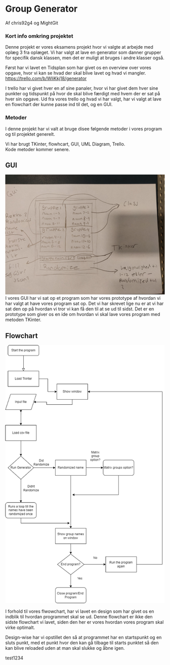 # Group Generator
Af chris92g4 og MightGit

### Kort info omkring projektet
Denne projekt er vores eksamens projekt hvor vi valgte at arbejde med oplæg 3 fra oplæget.
Vi har valgt at lave en generator som danner grupper for specifik dansk klassen, men det er muligt at bruges i andre klasser også.

Først har vi lavet en Tidsplan som har givet os en overview over vores opgave, hvor vi kan se hvad der skal blive lavet og hvad vi mangler.
https://trello.com/b/WIiKkj18/generator

I trello har vi givet hver en af sine panaler, hvor vi har givet dem hver sine punkter og tidspunkt på hvor de skal blive færdigt med hvem der er sat på hver sin opgave.
Ud fra vores trello og hvad vi har valgt, har vi valgt at lave en flowchart der kunne passe ind til det, og en GUI.

### Metoder

I denne projekt har vi valt at bruge disee følgende metoder i vores program og til projektet generelt.

Vi har brugt TKinter, flowhcart, GUI, UML Diagram, Trello.  
Kode metoder kommer senere.

## GUI

![GUI.jpg](GUI.jpg)
I vores GUI har vi sat op et program som har vores prototype af hvordan vi har valgt at have vores program sat op. Det vi har skrevet lige nu
er at vi har sat den op på hvordan vi tror vi kan få den til at se ud til sidst. Det er en prototype som giver os en ide om hvordan vi skal lave vores program med metoden TKinter.

## Flowchart

![flowchart.png](Flowchart.png)

I forhold til vores flwowchart, har vi lavet en design som har givet os en indblik til hvordan programmet skal se ud.
Denne flowchart er ikke den sidste flowchart vi lavet, siden den her er vores hvordan vores program skal virke optimalt. 

Design-wise har vi opstillet den så at programmet har en startspunkt og en sluts punkt, med et punkt hvor den kan gå tilbage til starts punktet så den kan blive reloaded uden at man skal slukke og åbne igen.


test1234
